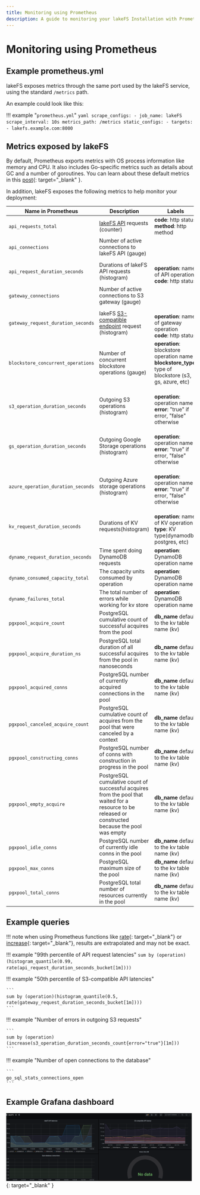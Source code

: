 ```yaml
---
title: Monitoring using Prometheus
description: A guide to monitoring your lakeFS Installation with Prometheus.
---
```


# Monitoring using Prometheus

## Example prometheus.yml

lakeFS exposes metrics through the same port used by the lakeFS service, using the standard `/metrics` path.

An example could look like this:

!!! example "`prometheus.yml`"
    ```yaml
    scrape_configs:
    - job_name: lakeFS
      scrape_interval: 10s
      metrics_path: /metrics
      static_configs:
      - targets:
        - lakefs.example.com:8000
    ```

## Metrics exposed by lakeFS

By default, Prometheus exports metrics with OS process information like memory and CPU.
It also includes Go-specific metrics such as details about GC and a number of goroutines.
You can learn about these default metrics in this [post](https://povilasv.me/prometheus-go-metrics/){: target="_blank" }.

In addition, lakeFS exposes the following metrics to help monitor your deployment:

| Name in Prometheus               | Description                                                 | Labels |
|----------------------------------|-------------------------------------------------------------|--------|
| `api_requests_total`               | [lakeFS API](./api.md) requests (counter)                     | **code**: http status<br/>**method**: http method
| `api_connections`                  | Number of active connections to lakeFS API (gauge)            |
| `api_request_duration_seconds`     | Durations of lakeFS API requests (histogram)                | <br/>**operation**: name of API operation<br/>**code**: http status
| `gateway_connections`              | Number of active connections to S3 gateway (gauge)            |
| `gateway_request_duration_seconds` | lakeFS [S3-compatible endpoint](./s3.md) request (histogram)  | <br/>**operation**: name of gateway operation<br/>**code**: http status
| `blockstore_concurrent_operations` | Number of concurrent blockstore operations (gauge)            | **operation**: blockstore operation name<br/>**blockstore_type**: type of blockstore (s3, gs, azure, etc)
| `s3_operation_duration_seconds`    | Outgoing S3 operations (histogram)                          | <br/>**operation**: operation name<br/>**error**: "true" if error, "false" otherwise
| `gs_operation_duration_seconds`    | Outgoing Google Storage operations (histogram)              | <br/>**operation**: operation name<br/>**error**: "true" if error, "false" otherwise
| `azure_operation_duration_seconds` | Outgoing Azure storage operations (histogram)               | <br/>**operation**: operation name<br/>**error**: "true" if error, "false" otherwise
| `kv_request_duration_seconds`      | Durations of KV requests(histogram)                         | <br/>**operation**: name of KV operation<br/>**type**: KV type(dynamodb, postgres, etc)
| `dynamo_request_duration_seconds`  | Time spent doing DynamoDB requests                          | **operation**: DynamoDB operation name
| `dynamo_consumed_capacity_total`   | The capacity units consumed by operation                    | **operation**: DynamoDB operation name
| `dynamo_failures_total`            | The total number of errors while working for kv store       | **operation**: DynamoDB operation name
| `pgxpool_acquire_count`            | PostgreSQL cumulative count of successful acquires from the pool | **db_name** default to the kv table name (kv)
| `pgxpool_acquire_duration_ns`      | PostgreSQL total duration of all successful acquires from the pool in nanoseconds | **db_name** default to the kv table name (kv)
| `pgxpool_acquired_conns`           | PostgreSQL number of currently acquired connections in the pool | **db_name** default to the kv table name (kv)
| `pgxpool_canceled_acquire_count`   | PostgreSQL cumulative count of acquires from the pool that were canceled by a context | **db_name** default to the kv table name (kv)
| `pgxpool_constructing_conns`       | PostgreSQL number of conns with construction in progress in the pool | **db_name** default to the kv table name (kv)
| `pgxpool_empty_acquire`            | PostgreSQL cumulative count of successful acquires from the pool that waited for a resource to be released or constructed because the pool was empty | **db_name** default to the kv table name (kv)
| `pgxpool_idle_conns`               | PostgreSQL number of currently idle conns in the pool       | **db_name** default to the kv table name (kv)
| `pgxpool_max_conns`                | PostgreSQL maximum size of the pool                         | **db_name** default to the kv table name (kv)
| `pgxpool_total_conns`              | PostgreSQL total number of resources currently in the pool  | **db_name** default to the kv table name (kv)

## Example queries

!!! note
    when using Prometheus functions like [rate](https://prometheus.io/docs/prometheus/latest/querying/functions/#rate){: target="_blank"} or [increase](https://prometheus.io/docs/prometheus/latest/querying/functions/#increase){: target="_blank"}, results are extrapolated and may not be exact.

!!! example "99th percentile of API request latencies"
    ```
sum by (operation)(histogram_quantile(0.99, rate(api_request_duration_seconds_bucket[1m])))
    ```

!!! example "50th percentile of S3-compatible API latencies"

    ```
    sum by (operation)(histogram_quantile(0.5, rate(gateway_request_duration_seconds_bucket[1m])))
    ```

!!! example "Number of errors in outgoing S3 requests"

    ```
    sum by (operation) (increase(s3_operation_duration_seconds_count{error="true"}[1m]))
    ```

!!! example "Number of open connections to the database"

    ```
    go_sql_stats_connections_open
    ```

## Example Grafana dashboard

![Grafana dashboard example](../assets/img/grafana.png){: target="_blank" }

